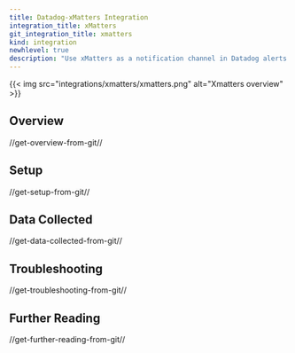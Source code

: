 ```yaml
---
title: Datadog-xMatters Integration
integration_title: xMatters
git_integration_title: xmatters
kind: integration
newhlevel: true
description: "Use xMatters as a notification channel in Datadog alerts and events."
---
```

{{< img src="integrations/xmatters/xmatters.png" alt="Xmatters overview" >}}

## Overview
//get-overview-from-git//

## Setup
//get-setup-from-git//

## Data Collected
//get-data-collected-from-git//

## Troubleshooting
//get-troubleshooting-from-git//

## Further Reading
//get-further-reading-from-git//